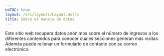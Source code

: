 ```yaml
---
noTOC: true
layout: /src/layouts/Layout.astro
title: Sobre el manejo de datos
---
```


Este sitio web recupera datos anónimos sobre el número de ingresos a los diferentes contenidos para conocer cuales secciones generan más visitas.
Además puede rellenar un formulario de contacto con su correo electrónico.
